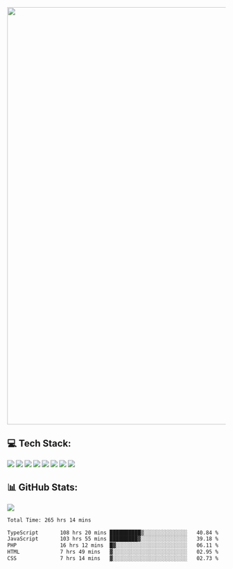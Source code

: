 <img style='width: 100vw' src='./hcampos_gradient.png'>

## 💻 Tech Stack:

![](https://img.shields.io/badge/next%20js-000000?style=for-the-badge&logo=nextdotjs&logoColor=white) ![](https://img.shields.io/badge/Tailwind_CSS-38B2AC?style=for-the-badge&logo=tailwind-css&logoColor=white) ![](https://img.shields.io/badge/React_Query-FF4154?style=for-the-badge&logo=React_Query&logoColor=white) ![](https://img.shields.io/badge/React-20232A?style=for-the-badge&logo=react&logoColor=61DAFB) ![](https://img.shields.io/badge/TypeScript-007ACC?style=for-the-badge&logo=typescript&logoColor=white) ![](https://img.shields.io/badge/JavaScript-323330?style=for-the-badge&logo=javascript&logoColor=F7DF1E) ![](https://img.shields.io/badge/Prisma-3982CE?style=for-the-badge&logo=Prisma&logoColor=white) ![](https://img.shields.io/badge/Supabase-181818?style=for-the-badge&logo=supabase&logoColor=white)

## 📊 GitHub Stats:

![](https://github-readme-stats.vercel.app/api?username=Sakoutecher&show_icons=true&count_private=true&&bg_color=70,11998e,38ef7d&title_color=fff&text_color=fff&icon_color=fff&hide_border=true)<br/>

<!--START_SECTION:waka-->

```txt
Total Time: 265 hrs 14 mins

TypeScript       108 hrs 20 mins ██████████▒░░░░░░░░░░░░░░   40.84 %
JavaScript       103 hrs 55 mins █████████▓░░░░░░░░░░░░░░░   39.18 %
PHP              16 hrs 12 mins  █▓░░░░░░░░░░░░░░░░░░░░░░░   06.11 %
HTML             7 hrs 49 mins   ▓░░░░░░░░░░░░░░░░░░░░░░░░   02.95 %
CSS              7 hrs 14 mins   ▓░░░░░░░░░░░░░░░░░░░░░░░░   02.73 %
```

<!--END_SECTION:waka-->
